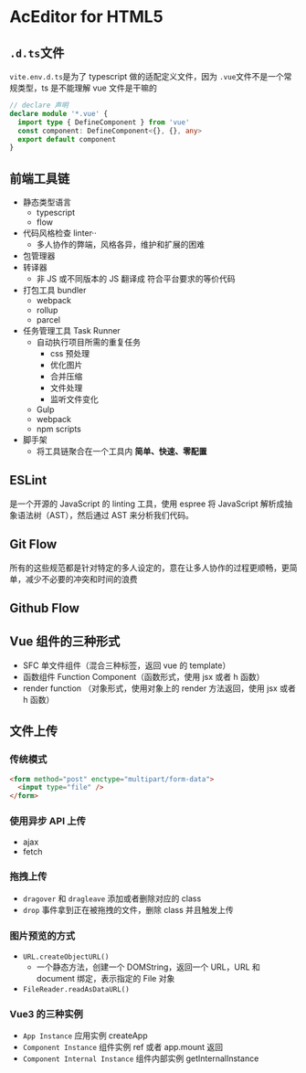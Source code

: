 # AcEditor for HTML5

## `.d.ts`文件

`vite.env.d.ts`是为了 typescript 做的适配定义文件，因为 `.vue`文件不是一个常规类型，ts 是不能理解 vue 文件是干嘛的

```ts
// declare 声明
declare module '*.vue' {
  import type { DefineComponent } from 'vue'
  const component: DefineComponent<{}, {}, any>
  export default component
}
```

## 前端工具链

- 静态类型语言
  - typescript
  - flow
- 代码风格检查 linter··
  - 多人协作的弊端，风格各异，维护和扩展的困难
- 包管理器
- 转译器
  - 非 JS 或不同版本的 JS 翻译成 符合平台要求的等价代码
- 打包工具 bundler
  - webpack
  - rollup
  - parcel
- 任务管理工具 Task Runner
  - 自动执行项目所需的重复任务
    - css 预处理
    - 优化图片
    - 合并压缩
    - 文件处理
    - 监听文件变化
  - Gulp
  - webpack
  - npm scripts
- 脚手架
  - 将工具链聚合在一个工具内 **简单、快速、零配置**

## ESLint

是一个开源的 JavaScript 的 linting 工具，使用 espree 将 JavaScript 解析成抽象语法树（AST），然后通过 AST 来分析我们代码。

## Git Flow

所有的这些规范都是针对特定的多人设定的，意在让多人协作的过程更顺畅，更简单，减少不必要的冲突和时间的浪费

## Github Flow

## Vue 组件的三种形式

- SFC 单文件组件（混合三种标签，返回 vue 的 template）
- 函数组件 Function Component（函数形式，使用 jsx 或者 h 函数）
- render function （对象形式，使用对象上的 render 方法返回，使用 jsx 或者 h 函数）

## 文件上传

### 传统模式

```html
<form method="post" enctype="multipart/form-data">
  <input type="file" />
</form>
```

### 使用异步 API 上传

- ajax
- fetch

### 拖拽上传

- `dragover` 和 `dragleave` 添加或者删除对应的 class
- `drop` 事件拿到正在被拖拽的文件，删除 class 并且触发上传

### 图片预览的方式

- `URL.createObjectURL()`
  - 一个静态方法，创建一个 DOMString，返回一个 URL，URL 和 document 绑定，表示指定的 File 对象
- `FileReader.readAsDataURL()`

### Vue3 的三种实例

- `App Instance` 应用实例 createApp
- `Component Instance` 组件实例 ref 或者 app.mount 返回
- `Component Internal Instance` 组件内部实例 getInternalInstance

